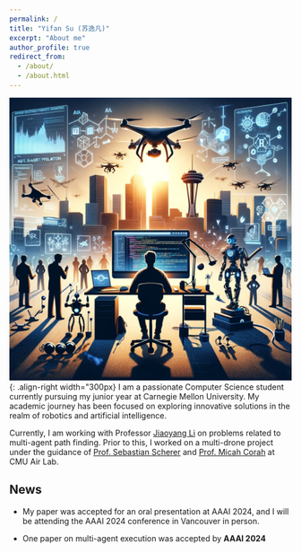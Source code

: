 ```yaml
---
permalink: /
title: "Yifan Su (苏逸凡)"
excerpt: "About me"
author_profile: true
redirect_from: 
  - /about/
  - /about.html
---
```

![home_pic](/images/home_pic.webp){: .align-right width="300px}
I am a passionate Computer Science student currently pursuing my junior year at Carnegie Mellon University. My academic journey has been focused on exploring innovative solutions in the realm of robotics and artificial intelligence. 

Currently, I am working with Professor [Jiaoyang Li](https://jiaoyangli.me/) on problems related to multi-agent path finding. Prior to this, I worked on a multi-drone project under the guidance of [Prof. Sebastian Scherer](https://theairlab.org/team/sebastian/) and [Prof. Micah Corah](https://www.micahcorah.com/) at CMU Air Lab.

## News

- My paper was accepted for an oral presentation at AAAI 2024, and I will be attending the AAAI 2024 conference in Vancouver in person.

- One paper on multi-agent execution was accepted by **AAAI 2024**